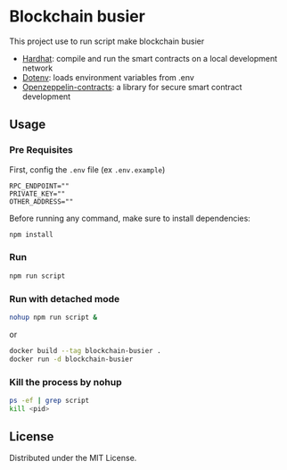 # Blockchain busier

This project use to run script make blockchain busier

-   [Hardhat](https://github.com/nomiclabs/hardhat): compile and run the smart contracts on a local development network
-   [Dotenv](https://github.com/motdotla/dotenv): loads environment variables from .env
-   [Openzeppelin-contracts](https://github.com/OpenZeppelin/openzeppelin-contracts): a library for secure smart contract development

## Usage

### Pre Requisites

First, config the `.env` file (ex `.env.example`)
```
RPC_ENDPOINT=""
PRIVATE_KEY=""
OTHER_ADDRESS=""
```

Before running any command, make sure to install dependencies:

```sh
npm install
```

### Run

```sh
npm run script
```

### Run with detached mode

```sh
nohup npm run script &
```

or 

```sh
docker build --tag blockchain-busier .
docker run -d blockchain-busier
```

### Kill the process by nohup
```sh
ps -ef | grep script
kill <pid>
```

## License

Distributed under the MIT License.
